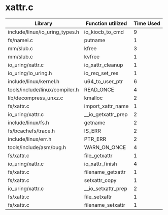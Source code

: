 # xattr.c

| Library | Function utilized | Time Used |
| - | - | - |
| include/linux/io_uring_types.h | io_kiocb_to_cmd | 9 |
| fs/namei.c | putname | 1 |
| mm/slub.c | kfree | 3 |
| mm/slub.c | kvfree | 1 |
| io_uring/xattr.c | io_xattr_cleanup | 1 |
| io_uring/io_uring.h | io_req_set_res | 1 |
| include/linux/kernel.h | u64_to_user_ptr | 6 |
| tools/include/linux/compiler.h | READ_ONCE | 4 |
| lib/decompress_unxz.c | kmalloc | 2 |
| fs/xattr.c | import_xattr_name | 1 |
| io_uring/xattr.c | __io_getxattr_prep | 2 |
| include/linux/fs.h | getname | 2 |
| fs/bcachefs/trace.h | IS_ERR | 2 |
| include/linux/err.h | PTR_ERR | 2 |
| tools/include/asm/bug.h | WARN_ON_ONCE | 4 |
| fs/xattr.c | file_getxattr | 1 |
| io_uring/xattr.c | io_xattr_finish | 4 |
| fs/xattr.c | filename_getxattr | 1 |
| fs/xattr.c | setxattr_copy | 1 |
| io_uring/xattr.c | __io_setxattr_prep | 2 |
| fs/xattr.c | file_setxattr | 1 |
| fs/xattr.c | filename_setxattr | 1 |
